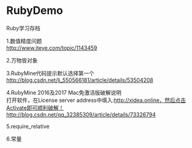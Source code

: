 # RubyDemo
Ruby学习存档

1.数值精度问题   
http://www.iteye.com/topic/1143459

2.万物皆对象

3.RubyMine代码提示默认选择第一个    
http://blog.csdn.net/lj_550566181/article/details/53504208

4.RubyMine 2016及2017 Mac免激活版破解说明    
打开软件，在License server address中填入:http://xidea.online，然后点击Activate即可顺利破解！
http://blog.csdn.net/qq_32385309/article/details/73326794  

5.require_relative

6.常量